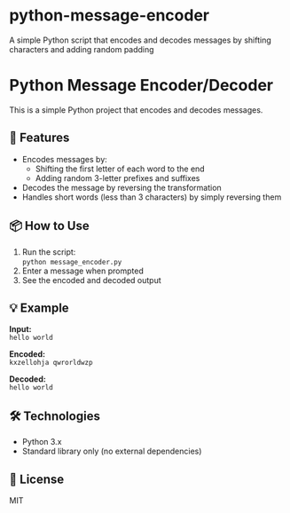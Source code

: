 # python-message-encoder
A simple Python script that encodes and decodes messages by shifting characters and adding random padding
# Python Message Encoder/Decoder

This is a simple Python project that encodes and decodes messages.

## 🔐 Features

- Encodes messages by:
  - Shifting the first letter of each word to the end
  - Adding random 3-letter prefixes and suffixes
- Decodes the message by reversing the transformation
- Handles short words (less than 3 characters) by simply reversing them

## 📦 How to Use

1. Run the script:  
   `python message_encoder.py`
2. Enter a message when prompted
3. See the encoded and decoded output

## 💡 Example

**Input:**  
`hello world`

**Encoded:**  
`kxzellohja qwrorldwzp`

**Decoded:**  
`hello world`

## 🛠️ Technologies

- Python 3.x
- Standard library only (no external dependencies)

## 📄 License

MIT
